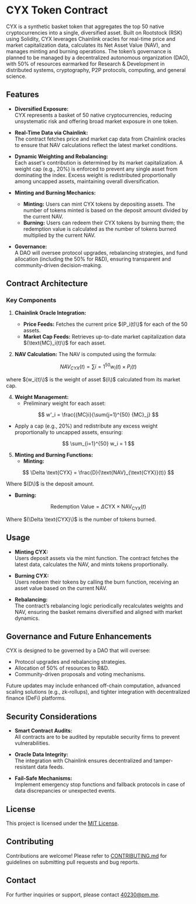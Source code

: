 # CYX Token Contract

CYX is a synthetic basket token that aggregates the top 50 native cryptocurrencies into a single, diversified asset. Built on Rootstock (RSK) using Solidity, CYX leverages Chainlink oracles for real-time price and market capitalization data, calculates its Net Asset Value (NAV), and manages minting and burning operations. The token’s governance is planned to be managed by a decentralized autonomous organization (DAO), with 50% of resources earmarked for Research & Development in distributed systems, cryptography, P2P protocols, computing, and general science.

## Features

- **Diversified Exposure:**  
  CYX represents a basket of 50 native cryptocurrencies, reducing unsystematic risk and offering broad market exposure in one token.

- **Real-Time Data via Chainlink:**  
  The contract fetches price and market cap data from Chainlink oracles to ensure that NAV calculations reflect the latest market conditions.

- **Dynamic Weighting and Rebalancing:**  
  Each asset's contribution is determined by its market capitalization. A weight cap (e.g., 20%) is enforced to prevent any single asset from dominating the index. Excess weight is redistributed proportionally among uncapped assets, maintaining overall diversification.

- **Minting and Burning Mechanics:**  
  - **Minting:** Users can mint CYX tokens by depositing assets. The number of tokens minted is based on the deposit amount divided by the current NAV.
  - **Burning:** Users can redeem their CYX tokens by burning them; the redemption value is calculated as the number of tokens burned multiplied by the current NAV.
  
- **Governance:**  
  A DAO will oversee protocol upgrades, rebalancing strategies, and fund allocation (including the 50% for R&D), ensuring transparent and community-driven decision-making.

## Contract Architecture

### Key Components

1. **Chainlink Oracle Integration:**
   - **Price Feeds:** Fetches the current price $(P_i(t)\)$ for each of the 50 assets.
   - **Market Cap Feeds:** Retrieves up-to-date market capitalization data $(\text{MC}_i(t)\)$ for each asset.

2. **NAV Calculation:**
   The NAV is computed using the formula:
   
$$
{NAV}_{{CYX}}(t) = \sum{i=1}^{50} w_i(t) \times P_i(t)
$$
   
   where $(w_i(t)\)$ is the weight of asset $(i\)$ calculated from its market cap.

4. **Weight Management:**
   - Preliminary weight for each asset:
     
$$
w'_i = \frac{{MC}i}{\sum{j=1}^{50} {MC}_j}
$$
     
   - Apply a cap (e.g., 20%) and redistribute any excess weight proportionally to uncapped assets, ensuring:
     
$$
\sum_{i=1}^{50} w_i = 1
$$

5. **Minting and Burning Functions:**
   - **Minting:**

$$
\Delta \text{CYX} = \frac{D}{\text{NAV}_{\text{CYX}}(t)}
$$

   Where $(D\)$ is the deposit amount.
   - **Burning:**

$$
\text{Redemption Value} = \Delta \text{CYX} \times \text{NAV}_{\text{CYX}}(t)
$$

   Where $(\Delta \text{CYX}\)$ is the number of tokens burned.
     

## Usage

- **Minting CYX:**  
  Users deposit assets via the mint function. The contract fetches the latest data, calculates the NAV, and mints tokens proportionally.
  
- **Burning CYX:**  
  Users redeem their tokens by calling the burn function, receiving an asset value based on the current NAV.

- **Rebalancing:**  
  The contract’s rebalancing logic periodically recalculates weights and NAV, ensuring the basket remains diversified and aligned with market dynamics.

## Governance and Future Enhancements

CYX is designed to be governed by a DAO that will oversee:
- Protocol upgrades and rebalancing strategies.
- Allocation of 50% of resources to R&D.
- Community-driven proposals and voting mechanisms.

Future updates may include enhanced off-chain computation, advanced scaling solutions (e.g., zk-rollups), and tighter integration with decentralized finance (DeFi) platforms.

## Security Considerations

- **Smart Contract Audits:**  
  All contracts are to be audited by reputable security firms to prevent vulnerabilities.

- **Oracle Data Integrity:**  
  The integration with Chainlink ensures decentralized and tamper-resistant data feeds.

- **Fail-Safe Mechanisms:**  
  Implement emergency stop functions and fallback protocols in case of data discrepancies or unexpected events.

## License

This project is licensed under the [MIT License](LICENSE).

## Contributing

Contributions are welcome! Please refer to [CONTRIBUTING.md](CONTRIBUTING.md) for guidelines on submitting pull requests and bug reports.

## Contact

For further inquiries or support, please contact [40230@pm.me](mailto:40230@pm.me).
